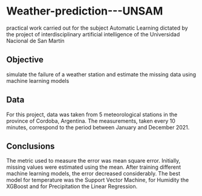 # Weather-prediction---UNSAM


practical work carried out for the subject Automatic Learning dictated by the project of interdisciplinary artificial intelligence of the Universidad Nacional de San Martín

## Objective

simulate the failure of a weather station and estimate the missing data using machine learning models

## Data

For this project, data was taken from 5 meteorological stations in the province of Cordoba, Argentina. The measurements, taken every 10 minutes, correspond to the period between January and December 2021.

## Conclusions

The metric used to measure the error was mean square error.
Initially, missing values were estimated using the mean. After training different machine learning models, the error decreased considerably.
The best model for temperature was the Support Vector Machine, for Humidity the XGBoost and for Precipitation the Linear Regression.
